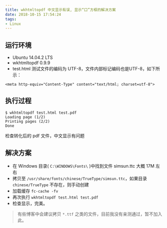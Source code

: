 ```yaml
---
title: wkhtmltopdf 中文显示有误, 显示“口”方框的解决方案
date: 2018-10-15 17:54:24
tags: 
- Linux
---
```


## 运行环境
+ Ubuntu 14.04.2 LTS
+ wkhtmltopdf 0.9.9
+ test.html 测试文件的编码为 UTF-8，文件内部标记编码也是UTF-8，如下所示：

```
<meta http-equiv="Content-Type" content="text/html; charset=utf-8">
```

## 执行过程
```
$ wkhtmltopdf test.html test.pdf
Loading page (1/2)
Printing pages (2/2)
Done
```
检查转化后的 pdf 文件，中文显示有问题

## 解决方案

+ 在 Windows 目录( `C:\WINDOWS\Fonts\` )中找到文件 simsun.ttc 大概 17M 左右
+ 拷贝至 `/usr/share/fonts/chinese/TrueType/simsun.ttc`，如果目录 `chinese/TrueType` 不存在，则手动创建
+ 加载缓存 `fc-cache -fv`
+ 再次执行 `wkhtmltopdf test.html test.pdf`
+ 检查显示，完美。

> 有些博客中会建议拷贝 `*.ttf` 之类的文件，目前我没有亲测通过，暂不加入此。
